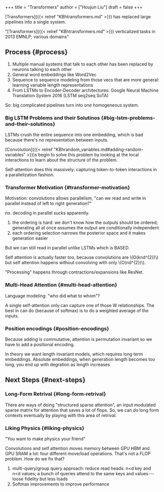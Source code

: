 +++
title = "Transformers"
author = ["Houjun Liu"]
draft = false
+++

[Transformers]({{< relref "KBhtransformers.md" >}}) has replaced large pipelines into a single system.

"[Transformers]({{< relref "KBhtransformers.md" >}}) verticalized tasks in 2013 EMNLP; various domains"


## Process {#process}

1.  Multiple manual systems that talk to each other has been replaced by neurons talking to each other
2.  General word embeddings like Word2Vec
3.  Sequence to sequence modeling from those vecs that are more general: learning variable length representations
4.  From LSTMs to Encoder-Decoder architectures: Google Neural Machine Translation System 2016 (LSTM seq2seq SoTA)

So: big complicated pipelines turn into one homogeneous system.


### Big LSTM Problems and their Solutinos {#big-lstm-problems-and-their-solutinos}

LSTMs crush the entire sequence into one embedding, which is bad because there's no representation between inputs.

[Convolution]({{< relref "KBhrandom_variables.md#adding-random-variables" >}})s begin to solve this problem by looking at the local interactions to learn about the structure of the problem.

Self-attention does this massively: capturing token-to-token interactions in a parallelization fashion.


### Transformer Motivation {#transformer-motivation}

Motivation: convolutions allows parallelism, "can we read and write in parallel instead of left to right generation?"

no. decoding in parallel sucks apparently.

1.  the ordering is hard: we don't know how the outputs should be ordered; generating all at once assumes the output are conditionally independent
2.  each ordering selection narrows the posterior space and it makes generation easier

But we can still read in parallel unlike LSTMs which is BASED.

Self attention is actually faster too, because convolutions are \\(O(knd^{2})\\) but self attention happens without convolving with only \\(O(nd^{2})\\).

"Processing" happens through contractions/expansions like ResNet.


### Multi-Head Attention {#multi-head-attention}

Language modeling: "who did what to whom"?

A single self-attention only can capture one of those W relationships. The best in can do (because of softmax) is to do a weighted average of the inputs.


### Position encodings {#position-encodings}

Because adding is commutative, attention is permutation invariant so we have to add a positional encoding.

In theory we want length invariant models, which requires long term embeddings. Absolute embeddings, when generation length becomes too long, you end up with degration as length increases


## Next Steps {#next-steps}


### Long-Form Retrival {#long-form-retrival}

There are ways of doing "structured sparse attention", an input modulated sparse matrix for attention that saves a lot of flops. So, we can do long form contexts eventually by playing with this area of retrival.


### Liking Physics {#liking-physics}

"You want to make physics your friend"

Convolutions and self attention moves memory between GPU HBM and GPU SRAM a lot: four different move/load operations. That's not a FLOP problem. How do we fix that?

1.  multi-query/group query approach: reduce read heads: n&lt;d key and n&lt;d values; a bunch of queries attend to the same keys and values---loose fidelity but less loads
2.  Softmax improvements to improve performance
